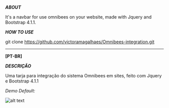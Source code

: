 ***ABOUT***

It's a navbar for use omnibees on your website, made with Jquery and Bootstrap 4.1.1.

***HOW TO USE***

git clone https://github.com/victoramagalhaes/Omnibees-integration.git

-----------------------------

**[PT-BR]**

***DESCRIÇÃO***

Uma tarja para integração do sistema Omnibees em sites, feito com Jquery e Bootstrap 4.1.1

*Demo Default:*

![alt text](https://i.imgur.com/hF1oweq.png)
